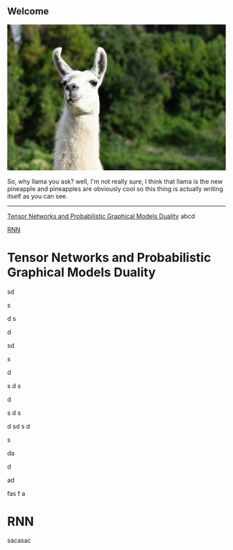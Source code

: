 ## Welcome
![](llama.jpg)

So, why llama you ask?
well, I'm not really sure, I think that llama is the new pineapple and pineapples are obviously cool
so this thing is actually writing itself as you can see.

---

[Tensor Networks and Probabilistic Graphical Models Duality](#tensor-networks-and-probabilistic-graphical-models-duality) abcd

[RNN](#rnn)

# Tensor Networks and Probabilistic Graphical Models Duality





sd

s

d
s

d

sd

s

d

s
d
s


d

s
d
s

d
sd
s
d

s

da

d

ad

fas
f
a


# RNN

sacasac
